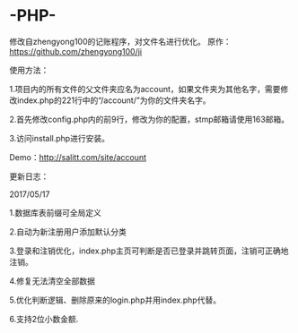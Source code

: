 # -PHP-
修改自zhengyong100的记账程序，对文件名进行优化。 原作：https://github.com/zhengyong100/ji

使用方法：

1.项目内的所有文件的父文件夹应名为account，如果文件夹为其他名字，需要修改index.php的221行中的“/account/”为你的文件夹名字。

2.首先修改config.php内的前9行，修改为你的配置，stmp邮箱请使用163邮箱。

3.访问install.php进行安装。

Demo：http://salitt.com/site/account

更新日志：

2017/05/17

1.数据库表前缀可全局定义

2.自动为新注册用户添加默认分类

3.登录和注销优化，index.php主页可判断是否已登录并跳转页面，注销可正确地注销。

4.修复无法清空全部数据

5.优化判断逻辑、删除原来的login.php并用index.php代替。

6.支持2位小数金额.
